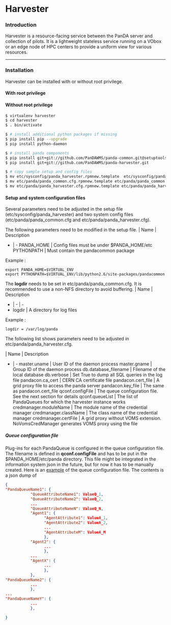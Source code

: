 # Harvester

### Introduction

Harvester is a resource-facing service between the PanDA server and collection of pilots. It is a lightweight stateless service running on a VObox or an edge node of HPC centers to provide a uniform view for various resources.

----------

### Installation
Harvester can be installed with or without root privilege.


#### With root privilege

#### Without root privilege
```sh
$ virtualenv harvester
$ cd harvester
$ . bin/activate

$ # install additional python packages if missing
$ pip install pip --upgrade
$ pip install python-daemon

$ # install panda components
$ pip install git+git://github.com/PanDAWMS/panda-common.git@setuptools
$ pip install git+git://github.com/PanDAWMS/panda-harvester.git

$ # copy sample setup and config files
$ mv etc/sysconfig/panda_harvester.rpmnew.template  etc/sysconfig/panda_harvester
$ mv etc/panda/panda_common.cfg.rpmnew.template etc/panda/panda_common.cfg
$ mv etc/panda/panda_harvester.cfg.rpmnew.template etc/panda/panda_harvester.cfg

```


#### Setup and system configuration files
Several parameters need to be adjusted in the setup file (etc/sysconfig/panda_harvester)
and two system config files (etc/panda/panda_common.cfg and etc/panda/panda_harvester.cfg).

The following parameters need to be modified in the setup file.
| Name | Description  
- | - 
PANDA_HOME | Config files must be under $PANDA_HOME/etc
PYTHONPATH | Must contain the pandacommon package

Example	   :
```
export PANDA_HOME=$VIRTUAL_ENV
export PYTHONPATH=$VIRTUAL_ENV/lib/python2.6/site-packages/pandacommon
```

The **logdir** needs to be set in etc/panda/panda_common.cfg. It is recommended to use a non-NFS directory to avoid buffering.
| Name | Description 
- | - | - 
- logdir | A directory for log files

Example :
```
logdir = /var/log/panda
```

The following list shows parameters need to be adjusted in etc/panda/panda_harvester.cfg.

| Name | Description  
- | - 
master.uname | User ID of the daemon process
master.gname | Group ID of the daemon process
db.database_filename | Filename of the local database
db.verbose | Set True to dump all SQL queries in the log file
pandacon.ca_cert | CERN CA certificate file
pandacon.cert_file | A grid proxy file to access the panda server
pandacon.key_file | The same as pandacon.cert_file
qconf.configFile | The queue configuration file. See the next section for details
qconf.queueList | The list of PandaQueues for which the harvester instance works
credmanager.moduleName | The module name of the credential manager
credmanager.className | The class name of the credential manager
credmanager.certFile | A grid proxy without VOMS extension. NoVomsCredManager generates VOMS proxy using the file


##### Queue configuration file

Plug-ins for each PandaQueue is configured in the queue configuration file.
The filename is defined in **qconf.configFile** and has to be put in the $PANDA_HOME/etc/panda
directory. This file might be integrated in the information system json in the future, but for
now it has to be manually created. Here is an
[example](https://github.com/PanDAWMS/panda-harvester/blob/master/examples/panda_queueconfig.json)
of the queue configuration file. The contents is a json dump of 

```json
{
"PandaQueueName1": {
		   "QueueAttributeName1": ValueQ_1,
		   "QueueAttributeName2": ValueQ_2,
		   ...
		   "QueueAttributeNameN": ValueQ_N,
		   "Agent1": {
		   	     "AgentAttribute1": ValueA_1,
			     "AgentAttribute2": ValueA_2,
			     ...
			     "AgentAttributeM": ValueA_M
			     },
		   "Agent2": {
		   	     ...
			     },
		   ...
		   "AgentX": {
		   	     ...
		   	     },
		   },
"PandaQueueName2": {
		   ...
		   },
...
"PandaQueueNameY": {
		   ...
		   },

}
```
